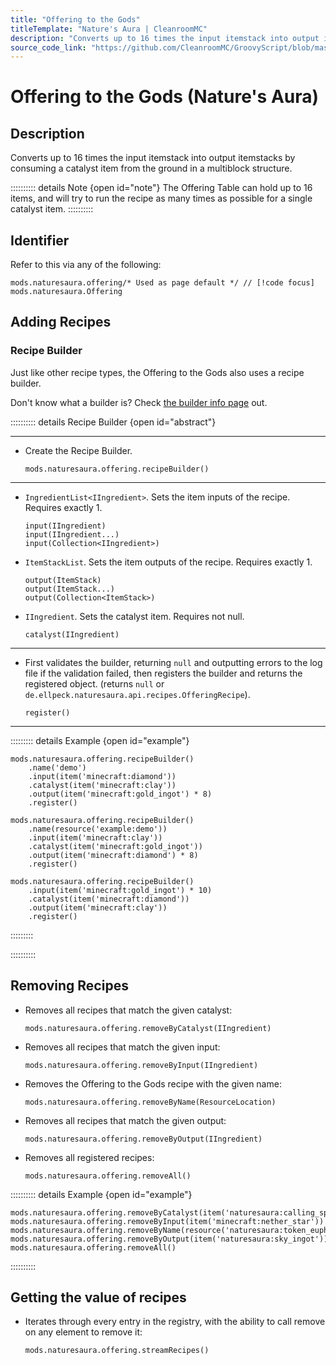 ```yaml
---
title: "Offering to the Gods"
titleTemplate: "Nature's Aura | CleanroomMC"
description: "Converts up to 16 times the input itemstack into output itemstacks by consuming a catalyst item from the ground in a multiblock structure."
source_code_link: "https://github.com/CleanroomMC/GroovyScript/blob/master/src/main/java/com/cleanroommc/groovyscript/compat/mods/naturesaura/Offering.java"
---
```


# Offering to the Gods (Nature's Aura)

## Description

Converts up to 16 times the input itemstack into output itemstacks by consuming a catalyst item from the ground in a multiblock structure.

:::::::::: details Note {open id="note"}
The Offering Table can hold up to 16 items, and will try to run the recipe as many times as possible for a single catalyst item.
::::::::::

## Identifier

Refer to this via any of the following:

```groovy:no-line-numbers {1}
mods.naturesaura.offering/* Used as page default */ // [!code focus]
mods.naturesaura.Offering
```


## Adding Recipes

### Recipe Builder

Just like other recipe types, the Offering to the Gods also uses a recipe builder.

Don't know what a builder is? Check [the builder info page](../../getting_started/builder.md) out.

:::::::::: details Recipe Builder {open id="abstract"}

---

- Create the Recipe Builder.

    ```groovy:no-line-numbers
    mods.naturesaura.offering.recipeBuilder()
    ```

---

- `IngredientList<IIngredient>`. Sets the item inputs of the recipe. Requires exactly 1.

    ```groovy:no-line-numbers
    input(IIngredient)
    input(IIngredient...)
    input(Collection<IIngredient>)
    ```

- `ItemStackList`. Sets the item outputs of the recipe. Requires exactly 1.

    ```groovy:no-line-numbers
    output(ItemStack)
    output(ItemStack...)
    output(Collection<ItemStack>)
    ```

- `IIngredient`. Sets the catalyst item. Requires not null.

    ```groovy:no-line-numbers
    catalyst(IIngredient)
    ```

---

- First validates the builder, returning `null` and outputting errors to the log file if the validation failed, then registers the builder and returns the registered object. (returns `null` or `de.ellpeck.naturesaura.api.recipes.OfferingRecipe`).

    ```groovy:no-line-numbers
    register()
    ```

---

::::::::: details Example {open id="example"}
```groovy:no-line-numbers
mods.naturesaura.offering.recipeBuilder()
    .name('demo')
    .input(item('minecraft:diamond'))
    .catalyst(item('minecraft:clay'))
    .output(item('minecraft:gold_ingot') * 8)
    .register()

mods.naturesaura.offering.recipeBuilder()
    .name(resource('example:demo'))
    .input(item('minecraft:clay'))
    .catalyst(item('minecraft:gold_ingot'))
    .output(item('minecraft:diamond') * 8)
    .register()

mods.naturesaura.offering.recipeBuilder()
    .input(item('minecraft:gold_ingot') * 10)
    .catalyst(item('minecraft:diamond'))
    .output(item('minecraft:clay'))
    .register()
```

:::::::::

::::::::::

## Removing Recipes

- Removes all recipes that match the given catalyst:

    ```groovy:no-line-numbers
    mods.naturesaura.offering.removeByCatalyst(IIngredient)
    ```

- Removes all recipes that match the given input:

    ```groovy:no-line-numbers
    mods.naturesaura.offering.removeByInput(IIngredient)
    ```

- Removes the Offering to the Gods recipe with the given name:

    ```groovy:no-line-numbers
    mods.naturesaura.offering.removeByName(ResourceLocation)
    ```

- Removes all recipes that match the given output:

    ```groovy:no-line-numbers
    mods.naturesaura.offering.removeByOutput(IIngredient)
    ```

- Removes all registered recipes:

    ```groovy:no-line-numbers
    mods.naturesaura.offering.removeAll()
    ```

:::::::::: details Example {open id="example"}
```groovy:no-line-numbers
mods.naturesaura.offering.removeByCatalyst(item('naturesaura:calling_spirit'))
mods.naturesaura.offering.removeByInput(item('minecraft:nether_star'))
mods.naturesaura.offering.removeByName(resource('naturesaura:token_euphoria'))
mods.naturesaura.offering.removeByOutput(item('naturesaura:sky_ingot'))
mods.naturesaura.offering.removeAll()
```

::::::::::

## Getting the value of recipes

- Iterates through every entry in the registry, with the ability to call remove on any element to remove it:

    ```groovy:no-line-numbers
    mods.naturesaura.offering.streamRecipes()
    ```

